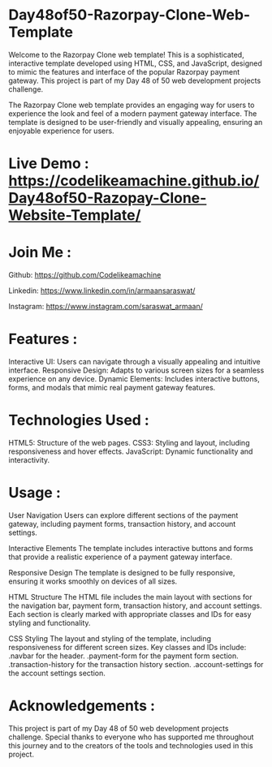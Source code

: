 # Day48of50-Razorpay-Clone-Web-Template

Welcome to the Razorpay Clone web template! This is a sophisticated, interactive template developed using HTML, CSS, and JavaScript, designed to mimic the features and interface of the popular Razorpay payment gateway. This project is part of my Day 48 of 50 web development projects challenge.

The Razorpay Clone web template provides an engaging way for users to experience the look and feel of a modern payment gateway interface. The template is designed to be user-friendly and visually appealing, ensuring an enjoyable experience for users.

# Live Demo : https://codelikeamachine.github.io/Day48of50-Razopay-Clone-Website-Template/

# Join Me :
Github: https://github.com/Codelikeamachine

Linkedin: https://www.linkedin.com/in/armaansaraswat/

Instagram: https://www.instagram.com/saraswat_armaan/

# Features : 
Interactive UI: Users can navigate through a visually appealing and intuitive interface.
Responsive Design: Adapts to various screen sizes for a seamless experience on any device.
Dynamic Elements: Includes interactive buttons, forms, and modals that mimic real payment gateway features.
# Technologies Used :
HTML5: Structure of the web pages.
CSS3: Styling and layout, including responsiveness and hover effects.
JavaScript: Dynamic functionality and interactivity.
# Usage :
User Navigation
Users can explore different sections of the payment gateway, including payment forms, transaction history, and account settings.

Interactive Elements
The template includes interactive buttons and forms that provide a realistic experience of a payment gateway interface.

Responsive Design
The template is designed to be fully responsive, ensuring it works smoothly on devices of all sizes.

HTML Structure
The HTML file includes the main layout with sections for the navigation bar, payment form, transaction history, and account settings. Each section is clearly marked with appropriate classes and IDs for easy styling and functionality.

CSS Styling
The layout and styling of the template, including responsiveness for different screen sizes. Key classes and IDs include:
.navbar for the header.
.payment-form for the payment form section.
.transaction-history for the transaction history section.
.account-settings for the account settings section.
# Acknowledgements :
This project is part of my Day 48 of 50 web development projects challenge. Special thanks to everyone who has supported me throughout this journey and to the creators of the tools and technologies used in this project.

